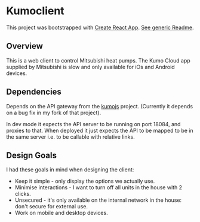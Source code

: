 # Kumoclient

This project was bootstrapped with
[Create React App](https://github.com/facebook/create-react-app).
[See generic Readme](Create_React_App_README.md).

## Overview

This is a web client to control Mitsubishi heat pumps. The Kumo Cloud app
supplied by Mitsubishi is slow and only available for iOs and Android devices.

## Dependencies

Depends on the API gateway from the
[kumojs](https://github.com/sushilks/kumojs) project. (Currently it depends
on a bug fix in my fork of that project).

In dev mode it expects the API server to be running on port 18084, and proxies
to that. When deployed it just expects the API to be mapped to be in the same
server i.e. to be callable with relative links.

## Design Goals

I had these goals in mind when designing the client:

- Keep it simple - only display the options we actually use.
- Minimise interactions - I want to turn off all units in the house with 2
  clicks.
- Unsecured - it's only available on the internal network in the house: don't
  secure for external use.
- Work on mobile and desktop devices.
